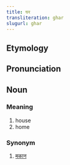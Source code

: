 ```yaml
---
title: घर
transliteration: ghar
slugurl: ghar
---
```


## Etymology
## Pronunciation
## Noun
### Meaning
1. house
2. home

### Synonym
1. [मकान](makaan)